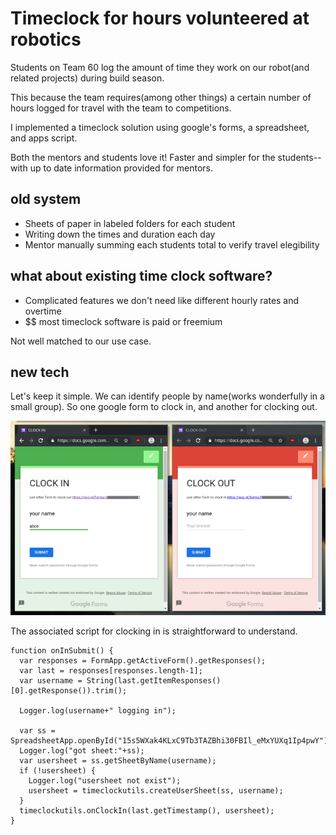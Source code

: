 # Timeclock for hours volunteered at robotics

Students on Team 60 log the amount of time they work on our robot(and related projects) during build season.

This because the team requires(among other things) a certain number of hours logged for travel with the team to competitions.

I implemented a timeclock solution using google's forms, a spreadsheet, and apps script.

Both the mentors and students love it! Faster and simpler for the students--with up to date information provided for mentors.


## old system
- Sheets of paper in labeled folders for each student
- Writing down the times and duration each day
- Mentor manually summing each students total to verify travel elegibility

## what about existing time clock software?
- Complicated features we don't need like different hourly rates and overtime
- $$ most timeclock software is paid or freemium

Not well matched to our use case.

## new tech

Let's keep it simple. We can identify people by name(works wonderfully in a small group). So one google form to clock in, and another for clocking out.

![both time clocks](both_timeclocks.png)

The associated script for clocking in is straightforward to understand.

```
function onInSubmit() {
  var responses = FormApp.getActiveForm().getResponses();
  var last = responses[responses.length-1];
  var username = String(last.getItemResponses()[0].getResponse()).trim();

  Logger.log(username+" logging in");

  var ss = SpreadsheetApp.openById("15s5WXak4KLxC9Tb3TAZBhi30FBIl_eMxYUXq1Ip4pwY");
  Logger.log("got sheet:"+ss);
  var usersheet = ss.getSheetByName(username);
  if (!usersheet) {
    Logger.log("usersheet not exist");
    usersheet = timeclockutils.createUserSheet(ss, username);
  }
  timeclockutils.onClockIn(last.getTimestamp(), usersheet);
}
```


